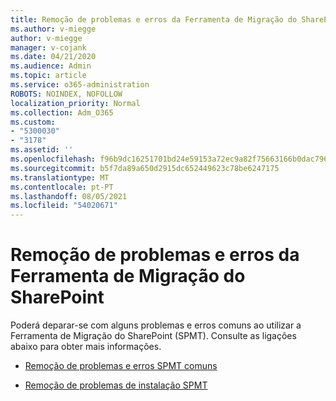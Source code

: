 ```yaml
---
title: Remoção de problemas e erros da Ferramenta de Migração do SharePoint
ms.author: v-miegge
author: v-miegge
manager: v-cojank
ms.date: 04/21/2020
ms.audience: Admin
ms.topic: article
ms.service: o365-administration
ROBOTS: NOINDEX, NOFOLLOW
localization_priority: Normal
ms.collection: Adm_O365
ms.custom:
- "5300030"
- "3178"
ms.assetid: ''
ms.openlocfilehash: f96b9dc16251701bd24e59153a72ec9a82f75663166b0dac796276e6f66c6424
ms.sourcegitcommit: b5f7da89a650d2915dc652449623c78be6247175
ms.translationtype: MT
ms.contentlocale: pt-PT
ms.lasthandoff: 08/05/2021
ms.locfileid: "54020671"
---
```

# <a name="troubleshooting-sharepoint-migration-tool-issues-and-errors"></a>Remoção de problemas e erros da Ferramenta de Migração do SharePoint

Poderá deparar-se com alguns problemas e erros comuns ao utilizar a Ferramenta de Migração do SharePoint (SPMT). Consulte as ligações abaixo para obter mais informações.

- [Remoção de problemas e erros SPMT comuns](https://docs.microsoft.com/sharepointmigration/troubleshooting-common-spmt-issues)

- [Remoção de problemas de instalação SPMT](https://docs.microsoft.com/sharepointmigration/spmt-install-issues)
